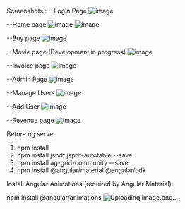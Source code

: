 
Screenshots : 
--Login Page
![image](https://github.com/user-attachments/assets/42894b6d-7fc8-4d8b-b6a2-7146d669ae47)

--Home page 
![image](https://github.com/user-attachments/assets/9a27c8db-2f40-46eb-bcbb-d6f3a304f00a)
![image](https://github.com/user-attachments/assets/d76e8c3f-8bc6-4511-8408-bba416e9f1f3)

--Buy page
![image](https://github.com/user-attachments/assets/ac74f2cf-7b5e-4176-aae6-43f299c48a23)

--Movie page (Development in progress)
![image](https://github.com/user-attachments/assets/baa503b4-e218-4ccb-8433-00f1a9655bc8)


--Invoice page 
![image](https://github.com/user-attachments/assets/330e5a72-5f35-4baa-badf-be488bab1e1b)

--Admin Page 
![image](https://github.com/user-attachments/assets/08b67279-f3f2-4af1-b55b-6d12f8f159d9)

--Manage Users
![image](https://github.com/user-attachments/assets/d891cecd-7d9a-4335-b986-433e0ff10234)

--Add User
![image](https://github.com/user-attachments/assets/c19a3e7f-2e4b-414a-9a60-1351e410b829)

--Revenue page
![image](https://github.com/user-attachments/assets/c4197c78-89eb-40c5-a89c-b919cc3019d7)


Before ng serve
1. npm install
2. npm install jspdf jspdf-autotable --save
3. npm install ag-grid-community --save
4. npm install @angular/material @angular/cdk

Install Angular Animations (required by Angular Material):


npm install @angular/animations
![Uploading image.png…]()
